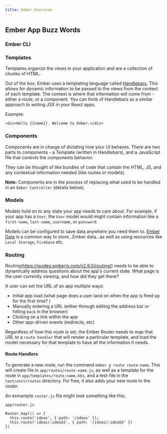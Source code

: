 ```yaml
---
title: Ember Overview
---
```


## Ember App Buzz Words

### Ember CLI

### Templates  

Templates organize the views in your application and are a collection of chunks of HTML.  

Out of the box, Ember uses a templating language called [Handlebars](http://handlebarsjs.com/). This allows for dynamic information to be passed to the views from the context of each template. The context is where that information will come from - either a route, or a component. You can think of Handlebars as a similar approach to writing JSX in your React apps.

Example:  
```
<div>Hello {{name}}. Welcome to Ember.</div>
```

### Components

Components are in charge of dictating how your UI behaves. There are two parts to components - a Template (written in Handlebars), and a JavaScript file that controls the components behavior.  

They can be thought of like bundles of code that contain the HTML, JS, and any contextual information needed (like routes or models).

**Note:** Components are in the process of replacing what used to be handled in an  `Ember Controller` (details below).  

### Models
Models hold on to any state your app needs to care about. For example, if your app has a `User`, the `User` model would might contain information like a `first-name`, `last-name`, `username`, or  `password`.

Models can be configured to save data anywhere you need them to. [Ember Data](https://guides.emberjs.com/v2.9.0/tutorial/ember-data/) is a common way to store...Ember data...as well as using resources like `Local Storage`, `Firebase` etc.

### Routing

Routing(https://guides.emberjs.com/v2.9.0/routing/) needs to be able to dynamically address questions about the app's current state. What page is the user currently viewing, and how did they get there?

A user can set the URL of an app multiple ways:
* Initial app load (what page does a user land on when the app is fired up for the first time? )
* Manually entering a URL (either through editing the address bar or hitting `back` in the browser)
* Clicking on a link within the app
* Other app-driven events (redirects, etc)

Regardless of how this route is set, the Ember Router needs to map that URL to a `route handler` that will render a particular template, and load the model necessary for that template to have all the information it needs.  

#### Route Handlers

To generate a new route, run the command `ember g route route-name`. This will create file in `app/routes/route-name.js`, as well as a template for the route in `app/templates/route-name.hbs`, and a test-file in the `test/unit/routes` directory. For free, it also adds your new route to the router.

An exmample `router.js` file might look something like this:  
```
app/router.js
```

```
Router.map(() => {
  this.route('ideas', { path: '/ideas' });
  this.route('ideas/:ideaId', { path: '/ideas/:ideaId' })  
})
```


###
